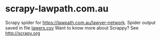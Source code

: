 scrapy-lawpath.com.au
=====================

Scrapy spider for https://lawpath.com.au/lawyer-network. Spider output saved in file [lawers.csv](https://github.com/IaroslavR/scrapy-lawpath.com.au/blob/master/lawers.csv)
Want to know more about Scrappy? See http://scrapy.org
